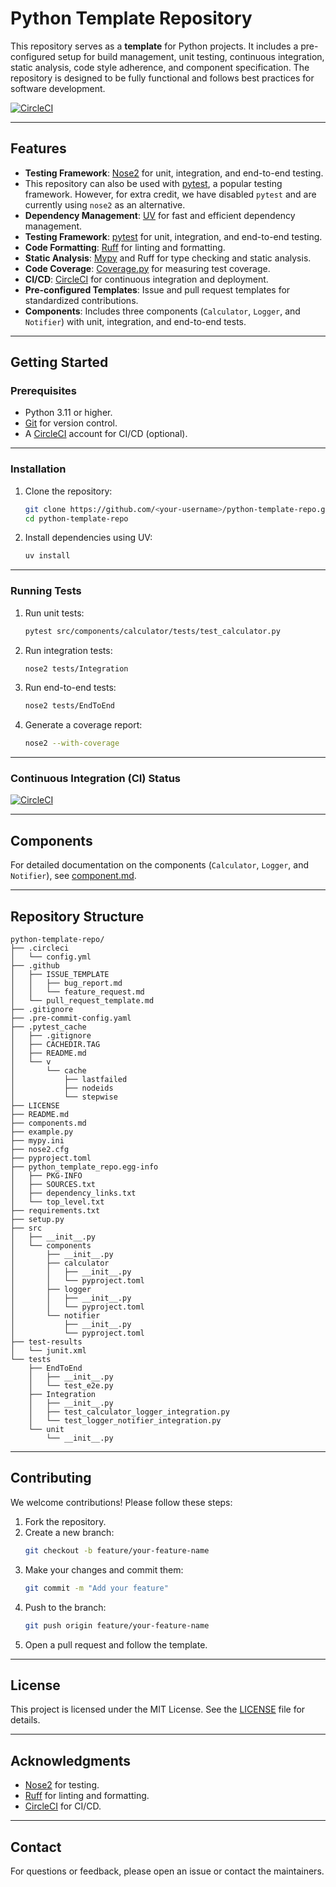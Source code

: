 # Python Template Repository

This repository serves as a **template** for Python projects. It includes a pre-configured setup for build management, unit testing, continuous integration, static analysis, code style adherence, and component specification. The repository is designed to be fully functional and follows best practices for software development.

[![CircleCI](https://dl.circleci.com/status-badge/img/gh/BhanuPrakashNani/python-template-repo/tree/main.svg?style=svg)](https://dl.circleci.com/status-badge/redirect/gh/BhanuPrakashNani/python-template-repo/tree/main)

---

## Features
- **Testing Framework**: [Nose2](https://nose2.readthedocs.io/) for unit, integration, and end-to-end testing.
- This repository can also be used with [pytest](https://docs.pytest.org/), a popular testing framework. However, for extra credit, we have disabled `pytest` and are currently using `nose2` as an alternative.
- **Dependency Management**: [UV](https://github.com/astral-sh/uv) for fast and efficient dependency management.
- **Testing Framework**: [pytest](https://docs.pytest.org/) for unit, integration, and end-to-end testing.
- **Code Formatting**: [Ruff](https://beta.ruff.rs/docs/) for linting and formatting.
- **Static Analysis**: [Mypy](https://mypy-lang.org/) and Ruff for type checking and static analysis.
- **Code Coverage**: [Coverage.py](https://coverage.readthedocs.io/) for measuring test coverage.
- **CI/CD**: [CircleCI](https://circleci.com/) for continuous integration and deployment.
- **Pre-configured Templates**: Issue and pull request templates for standardized contributions.
- **Components**: Includes three components (`Calculator`, `Logger`, and `Notifier`) with unit, integration, and end-to-end tests.

---

## Getting Started

### Prerequisites
- Python 3.11 or higher.
- [Git](https://git-scm.com/) for version control.
- A [CircleCI](https://circleci.com/) account for CI/CD (optional).

---

### Installation
1. Clone the repository:
   ```bash
   git clone https://github.com/<your-username>/python-template-repo.git
   cd python-template-repo
   ```

2. Install dependencies using UV:
   ```bash
   uv install
   ```

---

### Running Tests
1. Run unit tests:
   ```bash
   pytest src/components/calculator/tests/test_calculator.py
   ```

2. Run integration tests:
   ```bash
   nose2 tests/Integration
   ```

3. Run end-to-end tests:
   ```bash
   nose2 tests/EndToEnd
   ```

4. Generate a coverage report:
   ```bash
   nose2 --with-coverage
   ```

---

### Continuous Integration (CI) Status
[![CircleCI](https://dl.circleci.com/status-badge/img/gh/BhanuPrakashNani/python-template-repo/tree/main.svg?style=svg)](https://dl.circleci.com/status-badge/redirect/gh/BhanuPrakashNani/python-template-repo/tree/main)

---

## Components
For detailed documentation on the components (`Calculator`, `Logger`, and `Notifier`), see [component.md](component.md).

---

## Repository Structure
```
python-template-repo/
├── .circleci
│   └── config.yml
├── .github
│   ├── ISSUE_TEMPLATE
│   │   ├── bug_report.md
│   │   └── feature_request.md
│   └── pull_request_template.md
├── .gitignore
├── .pre-commit-config.yaml
├── .pytest_cache
│   ├── .gitignore
│   ├── CACHEDIR.TAG
│   ├── README.md
│   └── v
│       └── cache
│           ├── lastfailed
│           ├── nodeids
│           └── stepwise
├── LICENSE
├── README.md
├── components.md
├── example.py
├── mypy.ini
├── nose2.cfg
├── pyproject.toml
├── python_template_repo.egg-info
│   ├── PKG-INFO
│   ├── SOURCES.txt
│   ├── dependency_links.txt
│   └── top_level.txt
├── requirements.txt
├── setup.py
├── src
│   ├── __init__.py
│   └── components
│       ├── __init__.py
│       ├── calculator
│       │   ├── __init__.py
│       │   └── pyproject.toml
│       ├── logger
│       │   ├── __init__.py
│       │   └── pyproject.toml
│       └── notifier
│           ├── __init__.py
│           └── pyproject.toml
├── test-results
│   └── junit.xml
└── tests
    ├── EndToEnd
    │   ├── __init__.py
    │   └── test_e2e.py
    ├── Integration
    │   ├── __init__.py
    │   ├── test_calculator_logger_integration.py
    │   └── test_logger_notifier_integration.py
    └── unit
        └── __init__.py
```

---

## Contributing
We welcome contributions! Please follow these steps:
1. Fork the repository.
2. Create a new branch:
   ```bash
   git checkout -b feature/your-feature-name
   ```
3. Make your changes and commit them:
   ```bash
   git commit -m "Add your feature"
   ```
4. Push to the branch:
   ```bash
   git push origin feature/your-feature-name
   ```
5. Open a pull request and follow the template.

---

## License
This project is licensed under the MIT License. See the [LICENSE](LICENSE) file for details.

---

## Acknowledgments
- [Nose2](https://nose2.readthedocs.io/) for testing.
- [Ruff](https://beta.ruff.rs/docs/) for linting and formatting.
- [CircleCI](https://circleci.com/) for CI/CD.

---

## Contact
For questions or feedback, please open an issue or contact the maintainers.
